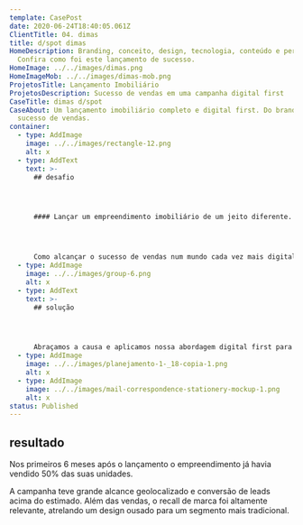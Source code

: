```yaml
---
template: CasePost
date: 2020-06-24T18:40:05.061Z
ClientTitle: 04. dimas
title: d/spot dimas
HomeDescription: Branding, conceito, design, tecnologia, conteúdo e performance.
  Confira como foi este lançamento de sucesso.
HomeImage: ../../images/dimas.png
HomeImageMob: ../../images/dimas-mob.png
ProjetosTitle: Lançamento Imobiliário
ProjetosDescription: Sucesso de vendas em uma campanha digital first
CaseTitle: dimas d/spot
CaseAbout: Um lançamento imobiliário completo e digital first. Do branding ao
  sucesso de vendas.
container:
  - type: AddImage
    image: ../../images/rectangle-12.png
    alt: x
  - type: AddText
    text: >-
      ## desafio




      #### Lançar um empreendimento imobiliário de um jeito diferente.




      Como alcançar o sucesso de vendas num mundo cada vez mais digital? O desafio foi fugir do óbvio, não apostar no tradicional e desenvolver o empreendimento como uma nova marca.
  - type: AddImage
    image: ../../images/group-6.png
    alt: x
  - type: AddText
    text: >-
      ## solução




      Abraçamos a causa e aplicamos nossa abordagem digital first para desenvolver todo o conceito criativo da campanha, bem como o branding do novo empreendimento Dimas Construções. A solução foi traduzida em um lançamento completo, com teaser, filme conceitual, um site com multi funcionalidade e dezenas de ações de conteúdo e performance no meio digital. Para dar força local à campanha, criamos também a estratégia de comunicação offline, fechando o ciclo do lançamento.
  - type: AddImage
    image: ../../images/planejamento-1-_18-copia-1.png
    alt: x
  - type: AddImage
    image: ../../images/mail-correspondence-stationery-mockup-1.png
    alt: x
status: Published
---
```

## resultado



Nos primeiros 6 meses após o lançamento o empreendimento já havia vendido 50% das suas unidades. 



A campanha teve grande alcance geolocalizado e conversão de leads acima do estimado. Além das vendas, o recall de marca foi altamente relevante, atrelando um design ousado para um segmento mais tradicional.
